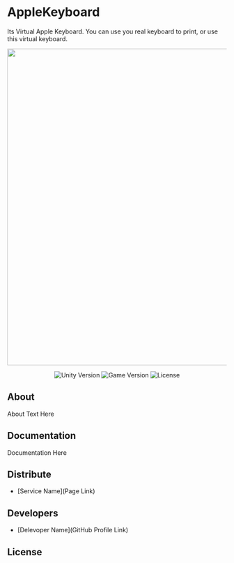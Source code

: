 ﻿# AppleKeyboard
Its Virtual Apple Keyboard. You can use you real keyboard to print, or use this virtual keyboard.

<p align="center">
      <img src="https://ibb.co/D7wdwn5" width="726">
</p>

<p align="center">
   <img src="" alt="Unity Version">
   <img src="" alt="Game Version">
   <img src="" alt="License">
</p>

## About

About Text Here

## Documentation

Documentation Here

## Distribute

- [Service Name](Page Link)


## Developers

- [Delevoper Name](GitHub Profile Link)

## License
